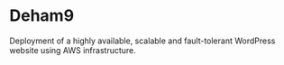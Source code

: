 # Deham9
Deployment of a highly available, scalable and fault-tolerant WordPress website using AWS infrastructure.
